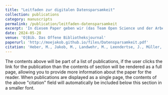```yaml
---
title: "Leitfaden zur digitalen Datensparsamkeit"
collection: publications
category: manuscripts
permalink: /publication/leitfaden-datensparsamkeit
excerpt: 'In diesem Paper geben wir (das Team Open Science und der Arbeitskreis Forschungsdatenmanagement Baden-Württemberg) Empfehlungen zur digitalen Datensparsamkeit, um den Umgang mit großen Forschungsdatenmengen effizienter und nachhaltiger zu gestalten.'
date: 2024-05-28
venue: 'O|Bib. Das Offene Bibliotheksjournal'
paperurl: 'http://moejakob.github.io/files/Datensparsamkeit.pdf'
citation: 'Heber, M., Jakob, M., Landwehr, M., Leendertse, J., Müller, M., Schneider, G., von Suchodoletz, D., & Ulrich, R. (2024). &quot;Leitfaden zur digitalen Datensparsamkeit.&quot; <i>O-Bib. Das Offene Bibliotheksjournal Herausgeber VDB, 11(2).</i> 1-8.'
---
```


The contents above will be part of a list of publications, if the user clicks the link for the publication than the contents of section will be rendered as a full page, allowing you to provide more information about the paper for the reader. When publications are displayed as a single page, the contents of the above "citation" field will automatically be included below this section in a smaller font.
